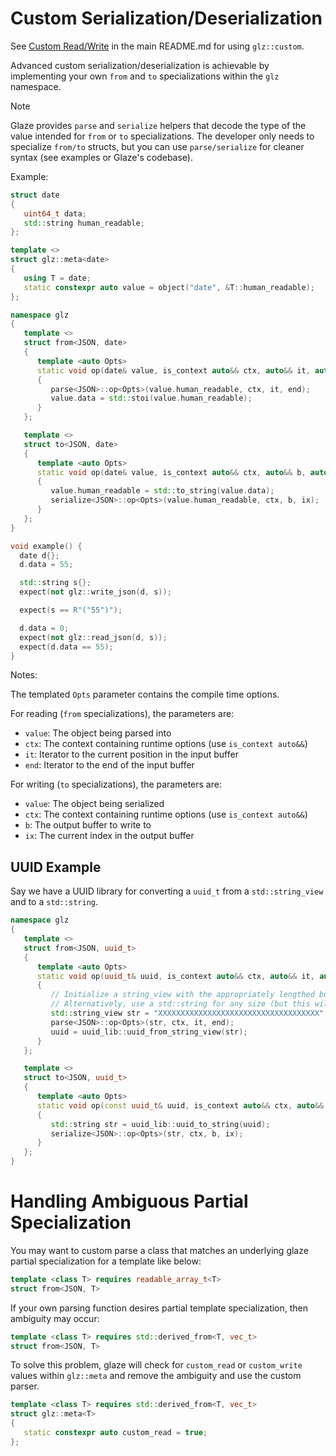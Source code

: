 # Custom Serialization/Deserialization

See [Custom Read/Write](https://github.com/stephenberry/glaze/tree/main#custom-readwrite) in the main README.md for using `glz::custom`.

Advanced custom serialization/deserialization is achievable by implementing your own `from` and `to` specializations within the `glz` namespace.

> [!NOTE]
>
> Glaze provides `parse` and `serialize` helpers that decode the type of the value intended for `from` or `to` specializations. The developer only needs to specialize `from/to` structs, but you can use `parse/serialize` for cleaner syntax (see examples or Glaze's codebase).

Example:
```c++
struct date
{
   uint64_t data;
   std::string human_readable;
};

template <>
struct glz::meta<date>
{
   using T = date;
   static constexpr auto value = object("date", &T::human_readable);
};

namespace glz
{
   template <>
   struct from<JSON, date>
   {
      template <auto Opts>
      static void op(date& value, is_context auto&& ctx, auto&& it, auto&& end)
      {
         parse<JSON>::op<Opts>(value.human_readable, ctx, it, end);
         value.data = std::stoi(value.human_readable);
      }
   };

   template <>
   struct to<JSON, date>
   {
      template <auto Opts>
      static void op(date& value, is_context auto&& ctx, auto&& b, auto&& ix) noexcept
      {
         value.human_readable = std::to_string(value.data);
         serialize<JSON>::op<Opts>(value.human_readable, ctx, b, ix);
      }
   };
}

void example() {
  date d{};
  d.data = 55;

  std::string s{};
  expect(not glz::write_json(d, s));

  expect(s == R"("55")");

  d.data = 0;
  expect(not glz::read_json(d, s));
  expect(d.data == 55);
}
```

Notes:

The templated `Opts` parameter contains the compile time options. 

For reading (`from` specializations), the parameters are:
- `value`: The object being parsed into
- `ctx`: The context containing runtime options (use `is_context auto&&`)
- `it`: Iterator to the current position in the input buffer
- `end`: Iterator to the end of the input buffer

For writing (`to` specializations), the parameters are:
- `value`: The object being serialized
- `ctx`: The context containing runtime options (use `is_context auto&&`)
- `b`: The output buffer to write to
- `ix`: The current index in the output buffer

## UUID Example

Say we have a UUID library for converting a `uuid_t` from a `std::string_view` and to a `std::string`.

```c++
namespace glz
{
   template <>
   struct from<JSON, uuid_t>
   {
      template <auto Opts>
      static void op(uuid_t& uuid, is_context auto&& ctx, auto&& it, auto&& end)
      {
         // Initialize a string_view with the appropriately lengthed buffer
         // Alternatively, use a std::string for any size (but this will allocate)
         std::string_view str = "XXXXXXXXXXXXXXXXXXXXXXXXXXXXXXXXXXXX";
         parse<JSON>::op<Opts>(str, ctx, it, end);
         uuid = uuid_lib::uuid_from_string_view(str);
      }
   };

   template <>
   struct to<JSON, uuid_t>
   {
      template <auto Opts>
      static void op(const uuid_t& uuid, is_context auto&& ctx, auto&& b, auto&& ix) noexcept
      {
         std::string str = uuid_lib::uuid_to_string(uuid);
         serialize<JSON>::op<Opts>(str, ctx, b, ix);
      }
   };
}
```

# Handling Ambiguous Partial Specialization

You may want to custom parse a class that matches an underlying glaze partial specialization for a template like below:

```c++
template <class T> requires readable_array_t<T>
struct from<JSON, T>
```

If your own parsing function desires partial template specialization, then ambiguity may occur:

```c++
template <class T> requires std::derived_from<T, vec_t>
struct from<JSON, T>
```

To solve this problem, glaze will check for `custom_read` or `custom_write` values within `glz::meta` and remove the ambiguity and use the custom parser.

```c++
template <class T> requires std::derived_from<T, vec_t>
struct glz::meta<T>
{
   static constexpr auto custom_read = true;
};
```
